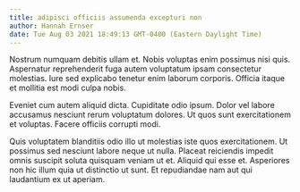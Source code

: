 ```yaml
---
title: adipisci officiis assumenda excepturi non
author: Hannah Ernser
date: Tue Aug 03 2021 18:49:13 GMT-0400 (Eastern Daylight Time)
---
```

Nostrum numquam debitis ullam et. Nobis voluptas enim possimus nisi quis. Aspernatur reprehenderit fuga autem voluptatum ipsam consectetur molestias. Iure sed explicabo tenetur enim laborum corporis. Officia itaque et mollitia est modi culpa nobis.

 Eveniet cum autem aliquid dicta. Cupiditate odio ipsum. Dolor vel labore accusamus nesciunt rerum voluptatum dolores. Ut quos sunt exercitationem et voluptas. Facere officiis corrupti modi.

 Quis voluptatem blanditiis odio illo ut molestias iste quos exercitationem. Ut possimus sed nesciunt labore neque ut nulla. Placeat reiciendis impedit omnis suscipit soluta quisquam veniam ut et. Aliquid qui esse et. Asperiores non hic illum quia ut distinctio ut sunt. Et repudiandae nam aut qui laudantium ex ut aperiam.